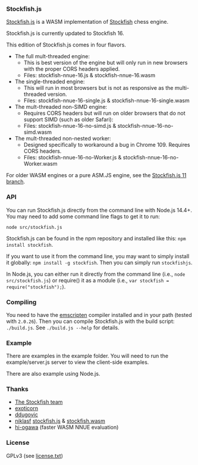 ### Stockfish.js

<a href="https://github.com/nmrugg/stockfish.js">Stockfish.js</a> is a WASM implementation of <a href="https://github.com/official-stockfish/Stockfish">Stockfish</a> chess engine.

Stockfish.js is currently updated to Stockfish 16.

This edition of Stockfish.js comes in four flavors.

 * The full mult-threaded engine:
    * This is best version of the engine but will only run in new browsers with the proper CORS headers applied.
    * Files: stockfish-nnue-16.js & stockfish-nnue-16.wasm
 * The single-threaded engine:
    * This will run in most browsers but is not as responsive as the multi-threaded version.
    * Files: stockfish-nnue-16-single.js & stockfish-nnue-16-single.wasm
 * The mult-threaded non-SIMD engine:
    * Requires CORS headers but will run on older browsers that do not support SIMD (such as older Safari):
    * Files: stockfish-nnue-16-no-simd.js & stockfish-nnue-16-no-simd.wasm
 * The mult-threaded non-nested worker:
    * Designed specifically to workaround a bug in Chrome 109. Requires CORS headers.
    * Files: stockfish-nnue-16-no-Worker.js & stockfish-nnue-16-no-Worker.wasm

For older WASM engines or a pure ASM.JS engine, see the <a href=../../tree/Stockfish11>Stockfish.js 11 branch</a>.

### API

You can run Stockfish.js directly from the command line with Node.js 14.4+. You may need to add some command line flags to get it to run:

```shell
node src/stockfish.js
```
Stockfish.js can be found in the npm repository and installed like this: `npm install stockfish`.

If you want to use it from the command line, you may want to simply install it globally: `npm install -g stockfish`. Then you can simply run `stockfishjs`.

In Node.js, you can either run it directly from the command line (i.e., `node src/stockfish.js`) or require() it as a module (i.e., `var stockfish = require("stockfish");`).

### Compiling

You need to have the <a href="http://kripken.github.io/emscripten-site/docs/getting_started/downloads.html">emscripten</a> compiler installed and in your path (tested with `2.0.26`). Then you can compile Stockfish.js with the build script: `./build.js`. See `./build.js --help` for details.

### Example

There are examples in the example folder. You will need to run the example/server.js server to view the client-side examples.

There are also example using Node.js.

### Thanks

- <a href="https://github.com/official-stockfish/Stockfish">The Stockfish team</a>
- <a href="https://github.com/exoticorn/stockfish-js">exoticorn</a>
- <a href="https://github.com/ddugovic/Stockfish">ddugovic</a>
- <a href="https://github.com/niklasf/">niklasf</a> <a href="https://github.com/niklasf/stockfish.js">stockfish.js</a> & <a href="https://github.com/niklasf/stockfish.wasm">stockfish.wasm</a>
- <a href="https://github.com/hi-ogawa/Stockfish">hi-ogawa</a> (faster WASM NNUE evaluation)

### License

GPLv3 (see <a href="https://raw.githubusercontent.com/nmrugg/stockfish.js/master/license.txt">license.txt</a>)
